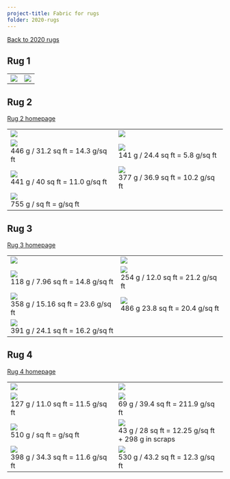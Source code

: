 ```yaml
---
project-title: Fabric for rugs
folder: 2020-rugs
---
```


[Back to 2020 rugs](2020-rugs.html)

## Rug 1
<table>
	<tr><td><img class="table-img" src="img/2020-rug1-fabric.jpg" /></td><td><img class="table-img" src="img/2020-rug1-fabric-bw.jpg" /></td></tr>
</table>

## Rug 2
[Rug 2 homepage](2020-rugs-2.html)
<table>
	<tr><td><img class="table-img" src="img/IMG_1041.jpg" /></td><td><img class="table-img" src="img/IMG_1041-bw.jpg" /></td></tr>
	<tr><td><img class="table-img" src="img/green-boats.jpg" /><br />446 g / 31.2 sq ft = 14.3 g/sq ft</td>
	<td><img class="table-img" src="img/byzantine.jpg" /><br />141 g / 24.4 sq ft = 5.8 g/sq ft</td></tr>
	<tr><td><img class="table-img" src="img/yellow&flowers.jpg" /><br />441 g / 40 sq ft = 11.0 g/sq ft</td>
	<td><img class="table-img" src="img/peach-sheet.jpg" /><br />377 g / 36.9 sq ft = 10.2 g/sq ft</td></tr>
	<tr><td><img class="table-img" src="img/yellow-sheet.jpg" /><br />755 g /  sq ft = g/sq ft</td></tr>
</table>

## Rug 3
[Rug 3 homepage](2020-rugs-3.html)
<table>
	<tr><td><img class="table-img" src="img/IMG_1038.jpg" /></td><td><img class="table-img" src="img/IMG_1038-bw.jpg" /></td></tr>
	<tr><td><img class="table-img" src="img/beige1.jpg" /><br />118 g / 7.96 sq ft = 14.8 g/sq ft</td>
	<td><img class="table-img" src="img/beige2.jpg" /><br />254 g / 12.0 sq ft = 21.2 g/sq ft</td></tr>
	<tr><td><img class="table-img" src="img/fish.jpg" /><br />358 g / 15.16 sq ft = 23.6 g/sq ft</td>
	<td><img class="table-img" src="img/purple-bird.jpg" /><br />486 g 23.8 sq ft = 20.4 g/sq ft</td></tr>
	<tr><td><img class="table-img" src="img/zebra.jpg" /><br />391 g / 24.1 sq ft = 16.2 g/sq ft</td></tr>
</table>

## Rug 4
[Rug 4 homepage](2020-rugs-4.html)
<table>
	<tr><td><img class="table-img" src="img/IMG_1044.jpg" /></td><td><img class="table-img" src="img/IMG_1044-bw.jpg" /></td></tr>
	<tr><td><img class="table-img" src="img/green-gold-dots.jpg" /><br />127 g / 11.0 sq ft = 11.5 g/sq ft</td>
	<td><img class="table-img" src="img/green-snowflakes.jpg" /><br />69 g / 39.4 sq ft = 211.9 g/sq ft</td></tr>
	<tr><td><img class="table-img" src="img/green-trees.jpg" /><br />510 g / sq ft = g/sq ft</td>
	<td><img class="table-img" src="img/holly.jpg" /><br />43 g / 28 sq ft = 12.25 g/sq ft<br />+ 298 g in scraps</td></tr>
	<tr><td><img class="table-img" src="img/red-trees.jpg" /><br />398 g / 34.3 sq ft = 11.6 g/sq ft</td>
	<td><img class="table-img" src="img/white-gold.jpg" /><br />530 g / 43.2 sq ft = 12.3 g/sq ft</td></tr>
</table>